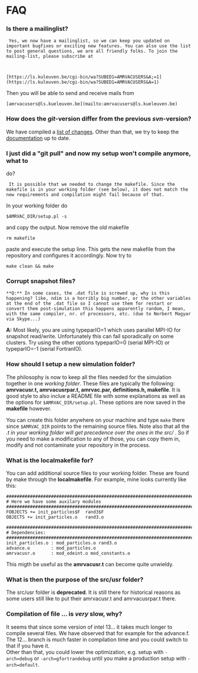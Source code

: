# FAQ



### Is there a mailinglist?

     Yes, we now have a mailinglist, so we can keep you updated on important bugfixes or exciting new features. You can also use the list to post general questions, we are all friendly folks. To join the mailing-list, please subscribe at   

    
    
    [https://ls.kuleuven.be/cgi-bin/wa?SUBED1=AMRVACUSERS&A;=1](https://ls.kuleuven.be/cgi-bin/wa?SUBED1=AMRVACUSERS&A=1) 
      

Then you will be able to send and receive mails from

    
    
    [amrvacusers@ls.kueleuven.be](mailto:amrvacusers@ls.kueleuven.be)

### How does the _git_-version differ from the previous _svn_-version?

    

We have compiled a [list of changes](gitversion.html). Other than that, we try
to keep the [documentation](Contents.html) up to date.

### I just did a "git pull" and now my setup won't compile anymore, what to
do?

     It is possible that we needed to change the makefile. Since the makefile is in your working folder (see below), it does not match the new requirements and compilation might fail because of that.   
In your working folder do

    
    
    $AMRVAC_DIR/setup.pl -s

and copy the output. Now remove the old makefile

    
    
    rm makefile

paste and execute the setup line. This gets the new makefile from the
repository and configures it accordingly. Now try to

    
    
    make clean && make

### Corrupt snapshot files?

    **Q:** In some cases, the .dat file is screwed up, why is this happening? like, ndim is a horribly big number, or the other variables at the end of the .dat file so I cannot use them for restart or convert them post-simulation this happens apparently random, I mean, with the same compiler, nr. of processors, etc. (due to Norbert Magyar via Skype...) 

**A:** Most likely, you are using typeparIO=1 which uses parallel MPI-IO for snapshot read/write. Unfortunately this can fail sporadically on some clusters. Try using the other options typeparIO=0 (serial MPI-IO) or typeparIO=-1 (serial FortranIO). 

### How should I setup a new simulation folder?

    

The philosophy is now to keep all the files needed for the simulation together
in one _working folder_. These files are typically the following:
**amrvacusr.t, amrvacusrpar.t, amrvac.par, definitions.h, makefile**. It is
good style to also inclue a README file with some explanations as well as the
options for `$AMRVAC_DIR/setup.pl`. These options are now saved in the
**makefile** however.

You can create this folder anywhere on your machine and type `make` there
since `$AMRVAC_DIR` points to the remaining source files. Note also that all
the *.t in your working folder will get precedence over the ones in the src/*
. So if you need to make a modification to any of those, you can copy them in,
modify and not contaminate your repository in the process.

### What is the localmakefile for?

    

You can add additional source files to your working folder. These are found by
make through the **localmakefile**. For example, mine looks currently like
this:  

    
    
    #########################################################################
    # Here we have some auxilary modules
    #########################################################################
    FOBJECTS += init_particles$F  rand3$F
    OBJECTS += init_particles.o   rand3.o
    
    #########################################################################
    # Dependencies:
    #########################################################################
    init_particles.o : mod_particles.o rand3.o
    advance.o        : mod_particles.o
    amrvacusr.o      : mod_odeint.o mod_constants.o
    

This migth be useful as the **amrvacusr.t** can become quite unwieldy.

### What is then the purpose of the src/usr folder?

    

The src/usr folder is **deprecated**. It is still there for historical reasons
as some users still like to put their amrvacusr.t and amrvacusrpar.t there.

### Compilation of file ... is _very_ slow, why?

    

It seems that since some version of intel 13… it takes much longer to compile
several files. We have observed that for example for the advance.f. The 12…
branch is much faster in compilation time and you could switch to that if you
have it.  
Other than that, you could lower the optimization, e.g. setup with
`-arch=debug` or `-arch=gfortrandebug` until you make a production setup with
`-arch=default`.



